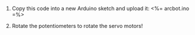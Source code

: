 1. Copy this code into a new Arduino sketch and upload it:
    <%= arcbot.ino =%>
   
2. Rotate the potentiometers to rotate the servo motors!
